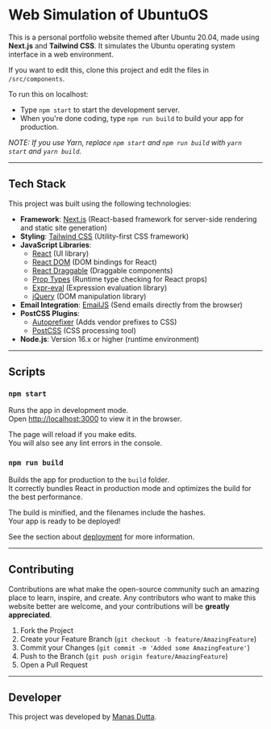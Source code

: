 # Web Simulation of UbuntuOS

This is a personal portfolio website themed after Ubuntu 20.04, made using **Next.js** and **Tailwind CSS**. It simulates the Ubuntu operating system interface in a web environment.

If you want to edit this, clone this project and edit the files in `/src/components`.

To run this on localhost:
- Type `npm start` to start the development server.
- When you're done coding, type `npm run build` to build your app for production.

_NOTE: If you use Yarn, replace `npm start` and `npm run build` with `yarn start` and `yarn build`._

---

## Tech Stack

This project was built using the following technologies:

- **Framework**: [Next.js](https://nextjs.org/) (React-based framework for server-side rendering and static site generation)
- **Styling**: [Tailwind CSS](https://tailwindcss.com/) (Utility-first CSS framework)
- **JavaScript Libraries**:
  - [React](https://reactjs.org/) (UI library)
  - [React DOM](https://reactjs.org/docs/react-dom.html) (DOM bindings for React)
  - [React Draggable](https://github.com/react-grid-layout/react-draggable) (Draggable components)
  - [Prop Types](https://www.npmjs.com/package/prop-types) (Runtime type checking for React props)
  - [Expr-eval](https://github.com/silentmatt/expr-eval) (Expression evaluation library)
  - [jQuery](https://jquery.com/) (DOM manipulation library)
- **Email Integration**: [EmailJS](https://www.emailjs.com/) (Send emails directly from the browser)
- **PostCSS Plugins**:
  - [Autoprefixer](https://github.com/postcss/autoprefixer) (Adds vendor prefixes to CSS)
  - [PostCSS](https://postcss.org/) (CSS processing tool)
- **Node.js**: Version 16.x or higher (runtime environment)

---

## Scripts

### `npm start`

Runs the app in development mode.\
Open [http://localhost:3000](http://localhost:3000) to view it in the browser.

The page will reload if you make edits.\
You will also see any lint errors in the console.

### `npm run build`

Builds the app for production to the `build` folder.\
It correctly bundles React in production mode and optimizes the build for the best performance.

The build is minified, and the filenames include the hashes.\
Your app is ready to be deployed!

See the section about [deployment](https://nextjs.org/docs/deployment) for more information.

---

## Contributing

Contributions are what make the open-source community such an amazing place to learn, inspire, and create. Any contributors who want to make this website better are welcome, and your contributions will be **greatly appreciated**.

1. Fork the Project
2. Create your Feature Branch (`git checkout -b feature/AmazingFeature`)
3. Commit your Changes (`git commit -m 'Added some AmazingFeature'`)
4. Push to the Branch (`git push origin feature/AmazingFeature`)
5. Open a Pull Request

---

## Developer

This project was developed by [Manas Dutta](https://github.com/manasdutta04).
